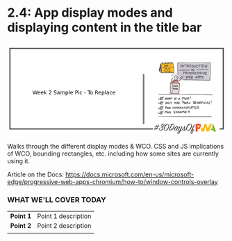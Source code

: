 # 2.4: App display modes and displaying content in the title bar

![Placeholder Banner Only. Replace when final assets ready.](_media/day-01.png)

Walks through the different display modes & WCO. CSS and JS implications of WCO, bounding rectangles, etc. including how some sites are currently using it.

Article on the Docs: https://docs.microsoft.com/en-us/microsoft-edge/progressive-web-apps-chromium/how-to/window-controls-overlay

### WHAT WE'LL COVER TODAY

| | |
|:--|:--- |
| **Point 1** | Point 1 description|
| **Point 2** | Point 2 description |
| |

<br/>